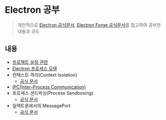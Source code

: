 # Electron 공부

> 개인적으로 [Electron 공식문서](https://www.electronjs.org/docs), [Electron Forge 공식문서](https://www.electronforge.io/)를 참고하여 공부한 내용과 코드

## 내용

- [프로젝트 설정 관련](./project-setup.md)
- [Electron 프로세스 모델](./electron-process-model.md)
- 컨텍스트 격리(Context Isolation)
  - [공식 문서](https://www.electronjs.org/docs/latest/tutorial/context-isolation)
- [IPC(Inter-Process Communication)](./inter-process-communication.md)
- 프로세스 샌드박싱(Process Sandboxing)
  - [공식 문서](https://www.electronjs.org/docs/latest/tutorial/sandbox)
- 일렉트론에서의 MessagePort
  - [공식 문서](https://www.electronjs.org/docs/latest/tutorial/message-ports)
